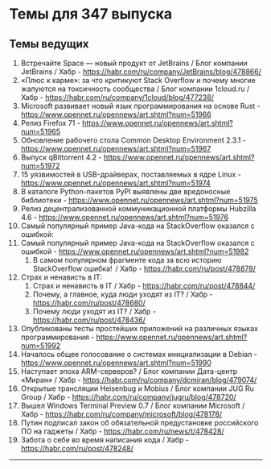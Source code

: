 # Темы для 347 выпуска
## Темы ведущих

1. Встречайте Space — новый продукт от JetBrains / Блог компании JetBrains / Хабр - https://habr.com/ru/company/JetBrains/blog/478866/
1. «Плюс к карме»: за что критикуют Stack Overflow и почему многие жалуются на токсичность сообщества / Блог компании 1cloud.ru / Хабр - https://habr.com/ru/company/1cloud/blog/477238/
1. Microsoft развивает новый язык программирования на основе Rust - https://www.opennet.ru/opennews/art.shtml?num=51966
1. Релиз Firefox 71 - https://www.opennet.ru/opennews/art.shtml?num=51965
1. Обновление рабочего стола Common Desktop Environment 2.3.1 - https://www.opennet.ru/opennews/art.shtml?num=51967
1. Выпуск qBittorrent 4.2 - https://www.opennet.ru/opennews/art.shtml?num=51972
1. 15 уязвимостей в USB-драйверах, поставляемых в ядре Linux - https://www.opennet.ru/opennews/art.shtml?num=51974
1. В каталоге Python-пакетов PyPI выявлены две вредоносные библиотеки - https://www.opennet.ru/opennews/art.shtml?num=51975
1. Релиз децентрализованной коммуникационной платформы Hubzilla 4.6 - https://www.opennet.ru/opennews/art.shtml?num=51976
1. Самый популярный пример Java-кода на StackOverflow оказался с ошибкой:
1. Самый популярный пример Java-кода на StackOverflow оказался с ошибкой - https://www.opennet.ru/opennews/art.shtml?num=51982
    1. В самом популярном фрагменте кода за всю историю StackOverflow ошибка!  / Хабр - https://habr.com/ru/post/478878/
1. Страх и ненависть в IT:
    1. Страх и ненависть в IT / Хабр - https://habr.com/ru/post/478844/
    1. Почему, а главное, куда люди уходят из IT? / Хабр - https://habr.com/ru/post/478680/
    1. Почему люди уходят из IT? / Хабр - https://habr.com/ru/post/478436/
1. Опубликованы тесты простейших приложений на различных языках программирования - https://www.opennet.ru/opennews/art.shtml?num=51992
1. Началось общее голосование о системах инициализации в Debian - https://www.opennet.ru/opennews/art.shtml?num=51990
1. Наступает эпоха ARM-серверов? / Блог компании Дата-центр «Миран» / Хабр - https://habr.com/ru/company/dcmiran/blog/479074/
1. Открытые трансляции Heisenbug и Mobius / Блог компании JUG Ru Group / Хабр - https://habr.com/ru/company/jugru/blog/478720/
1. Вышел Windows Terminal Preview 0.7 / Блог компании Microsoft / Хабр - https://habr.com/ru/company/microsoft/blog/478178/
1. Путин подписал закон об обязательной предустановке российского ПО на гаджеты / Хабр - https://habr.com/ru/news/t/478428/
1. Забота о себе во время написания кода / Хабр - https://habr.com/ru/post/478248/

---
